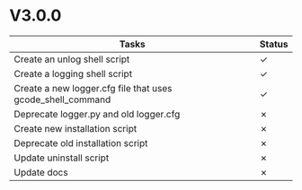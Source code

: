 # V3.0.0

| Tasks | Status |
| ----- | ------ |
| Create an unlog shell script | &check; |
| Create a logging shell script | &check; |
| Create a new logger.cfg file that uses gcode_shell_command | &check; |
| Deprecate logger.py and old logger.cfg | &cross; |
| Create new installation script | &cross; |
| Deprecate old installation script | &cross; |
| Update uninstall script | &cross; |
| Update docs | &cross; |